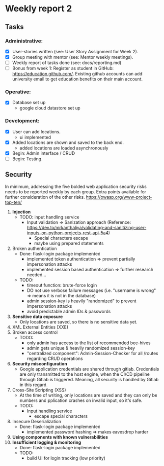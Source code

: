 # Weekly report 2

## Tasks

### Administrative:

- [x] User-stories written (see: User Story Assignment for Week 2).
- [x] Group meeting with mentor (see: Mentor weekly meetings).
- [ ] Weekly report of tasks done (see: docs/reporting.md)
- [ ] Bonus from week 1: Register as student in GitHub: https://education.github.com/. Existing github accounts can add university email to get education benefits on their main account.

### Operative:
- [x] Database set up
  - google cloud datastore set up

### Development:

- [x] User can add locations.
  - ui implemented
- [X] Added locations are shown and saved to the back end.
  - added locations are loaded asynchronously
- [X] Begin: Admin interface / CRUD
- [ ] Begin: Testing.

## Security

In minimum, addressing the five bolded web application security risks needs to be reported
weekly by each group. Extra points available for further consideration of the other risks.
https://owasp.org/www-project-top-ten/

1. **Injection**
    - TODO: input handling service
      - Input validation => Sanization approach (Reference: https://dev.to/mrkanthaliya/validating-and-sanitizing-user-inputs-on-python-projects-rest-api-5a4)
        - Special characters escape
        - maybe using prepared statements
2. Broken authentication
    - Done: flask-login package implemented
      - implemented token authentication => prevent partially impersonation attacks
      - implemented session based authentication => further research needed...
    - TODO:
      - timeout function: brute-force login
      - DO not use verbose failure messages (i.e. "username is wrong" => means it is not in the database)
      - admin session-key is heavily "randomized" to prevent impersonation attacks
      - avoid predictable admin IDs & passwords
3. **Sensitive data exposure**
    - Only locations are saved, so there is no sensitive data yet.
4. XML External Entities (XXE)
5. Broken access control
    - TODO:
      - only admin has access to the list of recommended bee-hives
      - admin gets unique & heavily randomized session-key
      - "centralized component": Admin-Session-Checker for all /routes regarding CRUD operations
6. **Security misconfiguration**
    - Google application credentials are shared through gitlab. Credentials are only transmitted to the host engine, when the CI/CD pipeline through Gitlab is triggered. Meaning, all security is handled by Gitlab in this regard.
7. Cross-Site Scripting (XSS)
    - At the time of writing, only locations are saved and they can only be numbers and pplication crashes on invalid input, so it's safe.
    - TODO:
      - Input handling service 
        - escape special characters
8. Insecure Deserialization
    - Done: flask-login package implemented
      - implemented password hashing => makes eavesdrop harder
9. **Using components with known vulnerabilities**
10. **Insufficient logging & monitoring**
    - Done: flask-login package implemented
    - TODO:
      - build UI for login tracking (low priority)
    